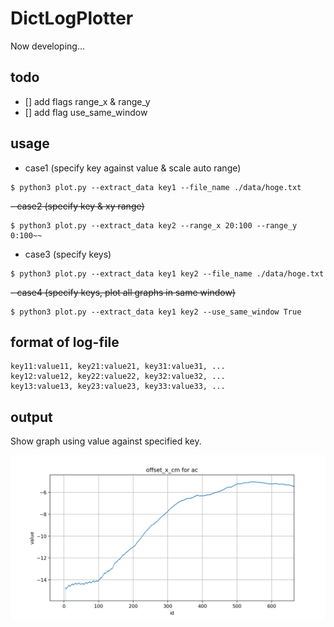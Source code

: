 # DictLogPlotter
Now developing...

## todo
- [] add flags range_x & range_y
- [] add flag use_same_window

## usage
- case1 (specify key against value & scale auto range)
```
$ python3 plot.py --extract_data key1 --file_name ./data/hoge.txt
```

~~- case2 (specify key & xy range)~~
```
$ python3 plot.py --extract_data key2 --range_x 20:100 --range_y 0:100~~
```

- case3 (specify keys)
```
$ python3 plot.py --extract_data key1 key2 --file_name ./data/hoge.txt
```

~~- case4 (specify keys, plot all graphs in same window)~~
```
$ python3 plot.py --extract_data key1 key2 --use_same_window True
```

## format of log-file 

```
key11:value11, key21:value21, key31:value31, ...
key12:value12, key22:value22, key32:value32, ...
key13:value13, key23:value23, key33:value33, ...
```

## output
Show graph using value against specified key.

![Alt text](/images/sample.png)


